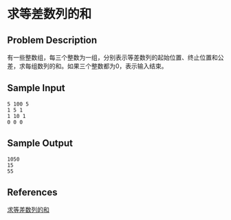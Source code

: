 # 求等差数列的和

## Problem Description

有一些整数组，每三个整数为一组，分别表示等差数列的起始位置、终止位置和公差，求每组数列的和。如果三个整数都为0，表示输入结束。

## Sample Input

```
5 100 5
1 5 1
1 10 1
0 0 0
```

## Sample Output

```
1050
15
55
```

## References

[求等差数列的和](http://cpp.zjut.edu.cn/ShowProblem.aspx?ShowID=1042)
